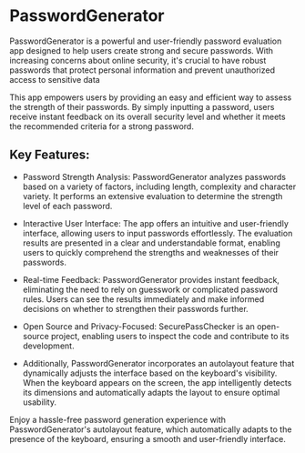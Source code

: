 # PasswordGenerator

PasswordGenerator is a powerful and user-friendly password evaluation app designed to help users create strong and secure passwords. With increasing concerns about online security, it's crucial to have robust passwords that protect personal information and prevent unauthorized access to sensitive data

This app empowers users by providing an easy and efficient way to assess the strength of their passwords. By simply inputting a password, users receive instant feedback on its overall security level and whether it meets the recommended criteria for a strong password.

## Key Features:

* Password Strength Analysis: PasswordGenerator analyzes passwords based on a variety of factors, including length, complexity and character variety. It performs an extensive evaluation to determine the strength level of each password.

* Interactive User Interface: The app offers an intuitive and user-friendly interface, allowing users to input passwords effortlessly. The evaluation results are presented in a clear and understandable format, enabling users to quickly comprehend the strengths and weaknesses of their passwords.

* Real-time Feedback: PasswordGenerator provides instant feedback, eliminating the need to rely on guesswork or complicated password rules. Users can see the results immediately and make informed decisions on whether to strengthen their passwords further.

* Open Source and Privacy-Focused: SecurePassChecker is an open-source project, enabling users to inspect the code and contribute to its development. 

* Additionally, PasswordGenerator incorporates an autolayout feature that dynamically adjusts the interface based on the keyboard's visibility. When the keyboard appears on the screen, the app intelligently detects its dimensions and automatically adapts the layout to ensure optimal usability.

Enjoy a hassle-free password generation experience with PasswordGenerator's autolayout feature, which automatically adapts to the presence of the keyboard, ensuring a smooth and user-friendly interface.
